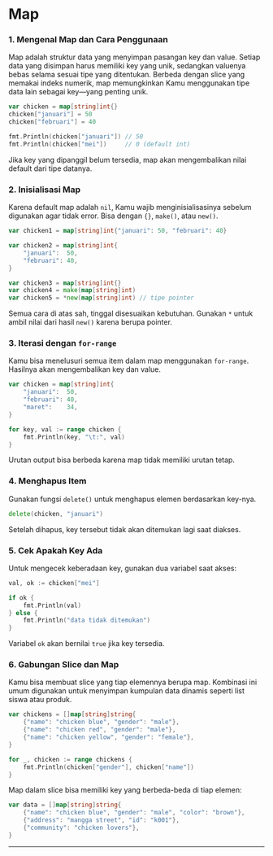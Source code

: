 # Map

### 1. Mengenal Map dan Cara Penggunaan

Map adalah struktur data yang menyimpan pasangan key dan value. Setiap data yang disimpan harus memiliki key yang unik, sedangkan valuenya bebas selama sesuai tipe yang ditentukan. Berbeda dengan slice yang memakai indeks numerik, map memungkinkan Kamu menggunakan tipe data lain sebagai key—yang penting unik.

```go
var chicken = map[string]int{}
chicken["januari"] = 50
chicken["februari"] = 40

fmt.Println(chicken["januari"]) // 50
fmt.Println(chicken["mei"])     // 0 (default int)
```

Jika key yang dipanggil belum tersedia, map akan mengembalikan nilai default dari tipe datanya.

### 2. Inisialisasi Map

Karena default map adalah `nil`, Kamu wajib menginisialisasinya sebelum digunakan agar tidak error. Bisa dengan `{}`, `make()`, atau `new()`.

```go
var chicken1 = map[string]int{"januari": 50, "februari": 40}

var chicken2 = map[string]int{
	"januari":  50,
	"februari": 40,
}

var chicken3 = map[string]int{}
var chicken4 = make(map[string]int)
var chicken5 = *new(map[string]int) // tipe pointer
```

Semua cara di atas sah, tinggal disesuaikan kebutuhan. Gunakan `*` untuk ambil nilai dari hasil `new()` karena berupa pointer.

### 3. Iterasi dengan `for-range`

Kamu bisa menelusuri semua item dalam map menggunakan `for-range`. Hasilnya akan mengembalikan key dan value.

```go
var chicken = map[string]int{
	"januari":  50,
	"februari": 40,
	"maret":    34,
}

for key, val := range chicken {
	fmt.Println(key, "\t:", val)
}
```

Urutan output bisa berbeda karena map tidak memiliki urutan tetap.

### 4. Menghapus Item

Gunakan fungsi `delete()` untuk menghapus elemen berdasarkan key-nya.

```go
delete(chicken, "januari")
```

Setelah dihapus, key tersebut tidak akan ditemukan lagi saat diakses.

### 5. Cek Apakah Key Ada

Untuk mengecek keberadaan key, gunakan dua variabel saat akses:

```go
val, ok := chicken["mei"]

if ok {
	fmt.Println(val)
} else {
	fmt.Println("data tidak ditemukan")
}
```

Variabel `ok` akan bernilai `true` jika key tersedia.

### 6. Gabungan Slice dan Map

Kamu bisa membuat slice yang tiap elemennya berupa map. Kombinasi ini umum digunakan untuk menyimpan kumpulan data dinamis seperti list siswa atau produk.

```go
var chickens = []map[string]string{
	{"name": "chicken blue", "gender": "male"},
	{"name": "chicken red", "gender": "male"},
	{"name": "chicken yellow", "gender": "female"},
}

for _, chicken := range chickens {
	fmt.Println(chicken["gender"], chicken["name"])
}
```

Map dalam slice bisa memiliki key yang berbeda-beda di tiap elemen:

```go
var data = []map[string]string{
	{"name": "chicken blue", "gender": "male", "color": "brown"},
	{"address": "mangga street", "id": "k001"},
	{"community": "chicken lovers"},
}
```

***

